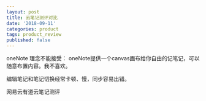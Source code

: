 ```yaml
---
layout: post
title: 云笔记测评对比
date: '2018-09-11'
categories: product
tags: product_review
published: false
---
```


oneNote
理念不能接受： 
oneNote提供一个canvas画布给你自由的记笔记，可以随意布置内容。我不喜欢。 

编辑笔记和笔记切换经常卡顿、慢，同步容易出错。 

网易云有道云笔记测评


